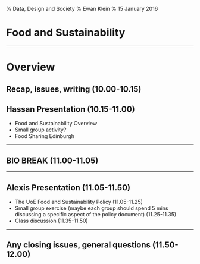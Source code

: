 % Data, Design and Society
% Ewan Klein
% 15 January 2016

# Food and Sustainability

---
# Overview

## Recap, issues, writing (10.00-10.15)

## Hassan Presentation  (10.15-11.00)


* Food and Sustainability Overview
* Small group activity?
* Food Sharing Edinburgh

---

## BIO BREAK (11.00-11.05)


---

## Alexis Presentation (11.05-11.50)

* The UoE Food and Sustainability Policy (11.05-11.25)
* Small group exercise (maybe each group should spend 5 mins discussing a specific aspect of the policy document) (11.25-11.35)
* Class discussion (11.35-11.50)


---

## Any closing issues, general questions (11.50-12.00)
